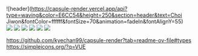 ![header](https://capsule-render.vercel.app/api?type=waving&color=E6CC54&height=250&section=header&text=Choi Jiwon&fontColor=ffffff&fontSize=70&animation=fadeIn&fontAlignY=55)<br>
<img src="https://img.shields.io/badge/JAVA-007396?style=for-the-badge&logo=java&logoColor=white">
<img src="https://img.shields.io/badge/MySQL-4479A1?style=for-the-badge&logo=MySQL&logoColor=white">
<img src="https://img.shields.io/badge/Eclipse-2C2255?style=for-the-badge&logo=Eclipse%20IDE&logoColor=white">
<img src="https://img.shields.io/badge/github-181717?style=for-the-badge&logo=github&logoColor=white">
<img src="https://img.shields.io/badge/javascript-F7DF1E?style=for-the-badge&logo=javascript&logoColor=white">
<img src="https://img.shields.io/badge/Vue.js-4FC08D?style=for-the-badge&logo=vuedotjs&logoColor=white">

https://github.com/kyechan99/capsule-render?tab=readme-ov-file#types
https://simpleicons.org/?q=VUE
